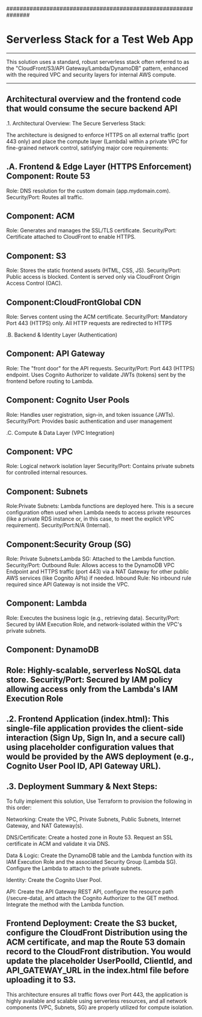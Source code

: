 ###############################################################
# Serverless Stack for a Test Web App
---------------------------------------------------------------
This solution uses a standard, robust serverless stack often referred to as the "CloudFront/S3/API Gateway/Lambda/DynamoDB" pattern, enhanced with the required VPC and security layers for internal AWS compute.

--------------------------------------------------------------------------------------
Architectural overview and the frontend code that would consume the secure backend API
---------------------------------------------------------------------------------------
.1. Architectural Overview: The Secure Serverless Stack: 

The architecture is designed to enforce HTTPS on all external traffic (port 443 only) and place the compute layer (Lambda) within a private VPC for fine-grained network control, satisfying major core requirements:

.A. Frontend & Edge Layer (HTTPS Enforcement)
Component: Route 53
-------------------
Role: DNS resolution for the custom domain (app.mydomain.com).
Security/Port: Routes all traffic.

Component: ACM
---------------
Role: Generates and manages the SSL/TLS certificate.
Security/Port: Certificate attached to CloudFront to enable HTTPS.

Component: S3
--------------
Role: Stores the static frontend assets (HTML, CSS, JS).
Security/Port: Public access is blocked. Content is served only via CloudFront Origin Access Control (OAC).

Component:CloudFrontGlobal CDN
-------------------------------
Role: Serves content using the ACM certificate.
Security/Port: Mandatory Port 443 (HTTPS) only. All HTTP requests are redirected to HTTPS

.B. Backend & Identity Layer (Authentication)

Component: API Gateway
-----------------------
Role: The "front door" for the API requests.
Security/Port: Port 443 (HTTPS) endpoint. Uses Cognito Authorizer to validate JWTs (tokens) sent by the frontend before routing to Lambda.

Component: Cognito User Pools
------------------------------
Role: Handles user registration, sign-in, and token issuance (JWTs).
Security/Port: Provides basic authentication and user management

.C. Compute & Data Layer (VPC Integration)

Component: VPC
----------------
Role: Logical network isolation layer
Security/Port: Contains private subnets for controlled internal resources.

Component: Subnets
------------------
Role:Private Subnets: Lambda functions are deployed here. This is a secure configuration often used when Lambda needs to access private resources (like a private RDS instance or, in this case, to meet the explicit VPC requirement).
Security/Port:N/A (Internal).

Component:Security Group (SG)
-----------------------------
Role: Private Subnets:Lambda SG: Attached to the Lambda function.
Security/Port: Outbound Rule: Allows access to the DynamoDB VPC Endpoint and HTTPS traffic (port 443) via a NAT Gateway for other public AWS services (like Cognito APIs) if needed. Inbound Rule: No inbound rule required since API Gateway is not inside the VPC.

Component: Lambda
------------------
Role: Executes the business logic (e.g., retrieving data).
Security/Port: Secured by IAM Execution Role, and network-isolated within the VPC's private subnets.

Component: DynamoDB
--------------------
Role: Highly-scalable, serverless NoSQL data store.
Security/Port: Secured by IAM policy allowing access only from the Lambda's IAM Execution Role
-------------------------------------------------------------------------------------------------------------------------------------

.2. Frontend Application (index.html):
This single-file application provides the client-side interaction (Sign Up, Sign In, and a secure call) using placeholder configuration values that would be provided by the AWS deployment (e.g., Cognito User Pool ID, API Gateway URL).
-------------------------------------------------------------------------------------------------------------------------------------

.3. Deployment Summary & Next Steps:
--------------------------------------

To fully implement this solution, Use Terraform to provision the following in this order:

Networking: Create the VPC, Private Subnets, Public Subnets, Internet Gateway, and NAT Gateway(s).

DNS/Certificate: Create a hosted zone in Route 53. Request an SSL certificate in ACM and validate it via DNS.

Data & Logic: Create the DynamoDB table and the Lambda function with its IAM Execution Role and the associated Security Group (Lambda SG). Configure the Lambda to attach to the private subnets.

Identity: Create the Cognito User Pool.

API: Create the API Gateway REST API, configure the resource path (/secure-data), and attach the Cognito Authorizer to the GET method. Integrate the method with the Lambda function.

Frontend Deployment: Create the S3 bucket, configure the CloudFront Distribution using the ACM certificate, and map the Route 53 domain record to the CloudFront distribution. You would update the placeholder UserPoolId, ClientId, and API_GATEWAY_URL in the index.html file before uploading it to S3.
--------------------------------------------------------------------------------------------------------------------------------------

This architecture ensures all traffic flows over Port 443, the application is highly available and scalable using serverless resources, and all network components (VPC, Subnets, SG) are properly utilized for compute isolation.